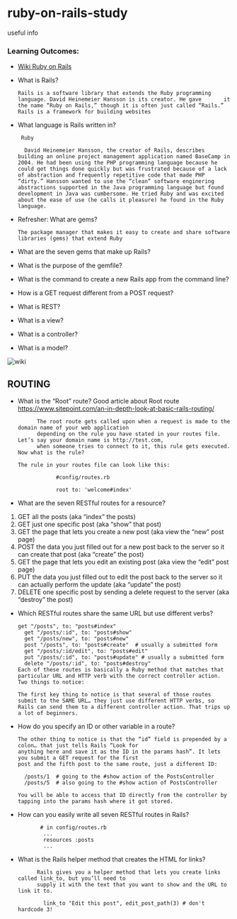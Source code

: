 # ruby-on-rails-study
useful info
### Learning Outcomes:
* [Wiki Ruby on Rails](https://ru.wikipedia.org/wiki/Ruby_on_Rails)
- What is Rails?

      Rails is a software library that extends the Ruby programming language. David Heinemeier Hansson is its creator. He gave       it the name “Ruby on Rails,” though it is often just called “Rails.”
      Rails is a framework for building websites
- What language is Rails written in?
       
       Ruby
       
        David Heinemeier Hansson, the creator of Rails, describes building an online project management application named BaseCamp in 2004. He had been using the PHP programming language because he could get things done quickly but was frustrated because of a lack of abstraction and frequently repetitive code that made PHP “dirty.” Hansson wanted to use the “clean” software enginering abstractions supported in the Java programming language but found development in Java was cumbersome. He tried Ruby and was excited about the ease of use (he calls it pleasure) he found in the Ruby language.
- Refresher: What are gems?

      The package manager that makes it easy to create and share software libraries (gems) that extend Ruby

- What are the seven gems that make up Rails?

- What is the purpose of the gemfile?

- What is the command to create a new Rails app from the command line?

- How is a GET request different from a POST request?

- What is REST?

- What is a view?

- What is a controller?

- What is a model?


![wiki](https://upload.wikimedia.org/wikipedia/commons/thumb/4/43/MVC_Scheme_ru.png/220px-MVC_Scheme_ru.png "Architecture")


## ROUTING
* What is the “Root” route?  Good article about Root route https://www.sitepoint.com/an-in-depth-look-at-basic-rails-routing/

            The root route gets called upon when a request is made to the domain name of your web application 
            depending on the rule you have stated in your routes file. Let’s say your domain name is http://test.com, 
            when someone tries to connect to it, this rule gets executed. Now what is the rule?

      The rule in your routes file can look like this:

                  #config/routes.rb

                  root to: 'welcome#index'


* What are the seven RESTful routes for a resource?

1. GET all the posts (aka “index” the posts)
2. GET just one specific post (aka “show” that post)
3. GET the page that lets you create a new post (aka view the “new” post page)
4. POST the data you just filled out for a new post back to the server so it can create that post (aka “create” the post)
5. GET the page that lets you edit an existing post (aka view the “edit” post page)
6. PUT the data you just filled out to edit the post back to the server so it can actually perform the update (aka “update” the post)
7. DELETE one specific post by sending a delete request to the server (aka “destroy” the post)

* Which RESTful routes share the same URL but use different verbs?

      get "/posts", to: "posts#index"
        get "/posts/:id", to: "posts#show"
        get "/posts/new", to: "posts#new"
        post "/posts", to: "posts#create"  # usually a submitted form
        get "/posts/:id/edit", to: "posts#edit"
        put "/posts/:id", to: "posts#update" # usually a submitted form
        delete "/posts/:id", to: "posts#destroy"
      Each of these routes is basically a Ruby method that matches that particular URL and HTTP verb with the correct controller action. Two things to notice:

      The first key thing to notice is that several of those routes submit to the SAME URL… they just use different HTTP verbs, so Rails can send them to a different controller action. That trips up a lot of beginners.
      
* How do you specify an ID or other variable in a route?

      The other thing to notice is that the “id” field is prepended by a colon… that just tells Rails “Look for 
      anything here and save it as the ID in the params hash”. It lets you submit a GET request for the first
      post and the fifth post to the same route, just a different ID:
      
        /posts/1  # going to the #show action of the PostsController
        /posts/5  # also going to the #show action of PostsController
        
      You will be able to access that ID directly from the controller by tapping into the params hash where it got stored.
* How can you easily write all seven RESTful routes in Rails?

             # in config/routes.rb
              ...
              resources :posts
              ...
* What is the Rails helper method that creates the HTML for links?

            Rails gives you a helper method that lets you create links called link_to, but you’ll need to 
            supply it with the text that you want to show and the URL to link it to.

              link_to "Edit this post", edit_post_path(3) # don't hardcode 3!
